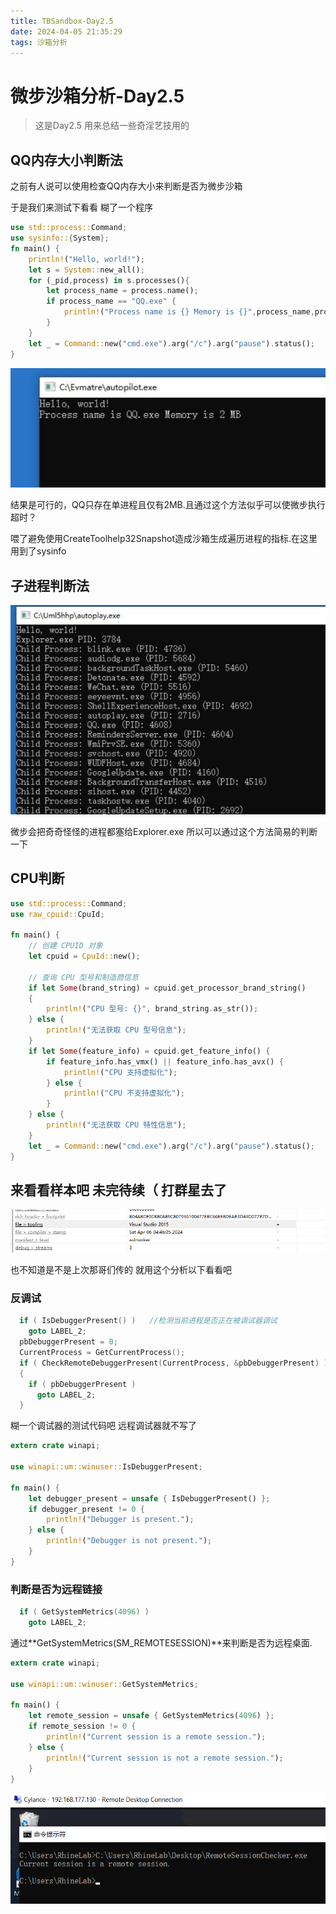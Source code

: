 ```yaml
---
title: TBSandbox-Day2.5
date: 2024-04-05 21:35:29
tags: 沙箱分析
---
```


# 微步沙箱分析-Day2.5

> 这是Day2.5 用来总结一些奇淫艺技用的

## QQ内存大小判断法

之前有人说可以使用检查QQ内存大小来判断是否为微步沙箱

于是我们来测试下看看 糊了一个程序

```rust
use std::process::Command;
use sysinfo::{System};
fn main() {
    println!("Hello, world!");
    let s = System::new_all();
    for (_pid,process) in s.processes(){
        let process_name = process.name();
        if process_name == "QQ.exe" {
            println!("Process name is {} Memory is {}",process_name,process.memory())
        }
    }
    let _ = Command::new("cmd.exe").arg("/c").arg("pause").status();
}

```

![](../img/TBSandbox-Day2-5/image-20240405222531691.png)

结果是可行的，QQ只存在单进程且仅有2MB.且通过这个方法似乎可以使微步执行超时？

喂了避免使用CreateToolhelp32Snapshot造成沙箱生成遍历进程的指标.在这里用到了sysinfo

## 子进程判断法

![](../img/TBSandbox-Day2-5/image-20240407144934392.png)

微步会把奇奇怪怪的进程都塞给Explorer.exe 所以可以通过这个方法简易的判断一下



## CPU判断

```rust
use std::process::Command;
use raw_cpuid::CpuId;

fn main() {
    // 创建 CPUID 对象
    let cpuid = CpuId::new();

    // 查询 CPU 型号和制造商信息
    if let Some(brand_string) = cpuid.get_processor_brand_string()
    {
        println!("CPU 型号: {}", brand_string.as_str());
    } else {
        println!("无法获取 CPU 型号信息");
    }
    if let Some(feature_info) = cpuid.get_feature_info() {
        if feature_info.has_vmx() || feature_info.has_avx() {
            println!("CPU 支持虚拟化");
        } else {
            println!("CPU 不支持虚拟化");
        }
    } else {
        println!("无法获取 CPU 特性信息");
    }
    let _ = Command::new("cmd.exe").arg("/c").arg("pause").status();
}

```



## 来看看样本吧  未完待续（ 打群星去了

![](../img/TBSandbox-Day2-5/image-20240406161627494.png)

也不知道是不是上次那哥们传的 就用这个分析以下看看吧

### 反调试

```c
  if ( IsDebuggerPresent() )   //检测当前进程是否正在被调试器调试
    goto LABEL_2;
  pbDebuggerPresent = 0;
  CurrentProcess = GetCurrentProcess();
  if ( CheckRemoteDebuggerPresent(CurrentProcess, &pbDebuggerPresent) )   //检测是否正在被远程调试器调试
  {
    if ( pbDebuggerPresent )
      goto LABEL_2;
  }
```

糊一个调试器的测试代码吧 远程调试器就不写了

```rust
extern crate winapi;

use winapi::um::winuser::IsDebuggerPresent;

fn main() {
    let debugger_present = unsafe { IsDebuggerPresent() };
    if debugger_present != 0 {
        println!("Debugger is present.");
    } else {
        println!("Debugger is not present.");
    }
}
```

### 判断是否为远程链接

```c
  if ( GetSystemMetrics(4096) )
    goto LABEL_2;
```

通过**GetSystemMetrics(SM_REMOTESESSION)**来判断是否为远程桌面.

```rust
extern crate winapi;

use winapi::um::winuser::GetSystemMetrics;

fn main() {
    let remote_session = unsafe { GetSystemMetrics(4096) };
    if remote_session != 0 {
        println!("Current session is a remote session.");
    } else {
        println!("Current session is not a remote session.");
    }
}
```



![](../img/TBSandbox-Day2-5/image-20240406163153287.png)
